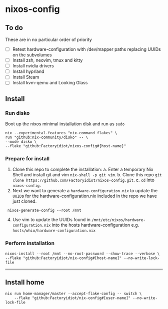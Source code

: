 # nixos-config

## To do
These are in no particular order of priority
- [ ] Retest hardware-configuration with /dev/mapper paths replacing UUIDs on the subvolumes
- [ ] Install zsh, neovim, tmux and kitty
- [ ] Install nvidia drivers
- [ ] Install hyprland
- [ ] Install Steam
- [ ] Install kvm-qemu and Looking Glass

## Install
### Run disko
Boot up the nixos minimal installation disk and run as `sudo`
```
nix --experimental-features "nix-command flakes" \
run "github:nix-community/disko" -- \
--mode disko \
--flake "github:Factoryidiot/nixos-config#[host-name]"
```
### Prepare for install
1. Clone this repo to complete the installation:
   a. Enter a temporary Nix Shell and install git and vim `nix-shell -p git vim`.
   b. Clone this repo `git clone https://github.com/Factoryidiot/nixos-config.git`.
   c. `cd` into `nixos-config`.
2. Next we want to generate a `hardware-configuration.nix` to update the `UUID`s for the hardware-configuration.nix included in the repo we have just cloned.
```
 nixos-generate-config --root /mnt
```
4. Use vim to update the UUIDs found in `/mnt/etc/nixos/hardware-configuration.nix` into the hosts hardware-configuration e.g. `hosts/whio/hardware-configuration.nix`

### Perform installation
```
nixos-install --root /mnt --no-root-password --show-trace --verbose \
--flake "github:Factoryidiot/nix-config#[host-name]" --no-write-lock-file
```



---

## Install home
```
nix run home-manager/master --accept-flake-config -- switch \
    --flake "github:Factoryidiot/nix-config#[user-name]" --no-write-lock-file
```
